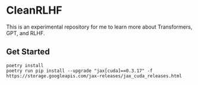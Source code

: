 # CleanRLHF

This is an experimental repository for me to learn more about Transformers, GPT, and RLHF. 

## Get Started

```
poetry install
poetry run pip install --upgrade "jax[cuda]==0.3.17" -f https://storage.googleapis.com/jax-releases/jax_cuda_releases.html
```

